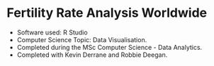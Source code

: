 # Fertility Rate Analysis Worldwide

- Software used: R Studio
- Computer Science Topic: Data Visualisation.
- Completed during the MSc Computer Science - Data Analytics.
- Completed with Kevin Derrane and Robbie Deegan.
